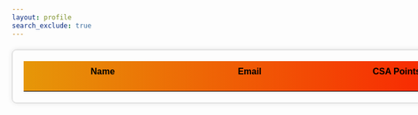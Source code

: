 ```yaml
---
layout: profile
search_exclude: true
---
```


<script src="uri.js"></script>

<div id="player-cards-container" class="profilePicturesShown">
    <div class="account-card header">
        <div class="name">Name</div>
        <div class="email">Email</div>
        <div class="csaPoints">CSA Points</div>
        <div class="cyberPoints">Cyber Points</div>
    </div>
</div>

<script>
    window.onload = function () {
        fetchLeaderboardCSA();
    };

    function fetchLeaderboardCSA() {
        var myHeaders = new Headers();
        myHeaders.append("Content-Type", "application/json");

        var requestOptions = {
            method: 'GET',
            headers: myHeaders,
            credentials: 'include',
            redirect: 'follow'
        };

        // Fetch the top 5 players with highest CSA points
        fetch(uri + "/api/person/leaderboardCSA", requestOptions)
            .then(response => response.json())
            .then(data => {
                // Call function to generate player cards
                console.log(data);
                generatePlayerCards(data);
            })
            .catch(error => console.log('error', error));
    }

    let count = 1;

    function generatePlayerCards(playersData) {
        // Get the container element to append player cards
        var container = document.getElementById('player-cards-container');

        // Loop through each player data and create a card for them
        playersData.forEach(player => {
                        
            // Create player card elements
            var card = document.createElement('div');
            card.classList.add('account-card');

            var name = document.createElement('h2');
            name.classList.add('name');
            name.textContent = count + " " + player.name;
            count++;

            var email = document.createElement('p');
            email.textContent = player.email;
            email.classList.add('email');

            var csaPoints = document.createElement('p');
            csaPoints.textContent = player.csaPoints;
            csaPoints.classList.add('csaPoints');

            // Append elements to the card
            card.appendChild(name);
            card.appendChild(email);
            card.appendChild(csaPoints);

            // Append the card to the container
            container.appendChild(card);
        });
    }

</script>



<style>
    @import url('https://fonts.googleapis.com/css2?family=DotGothic16&display=swap');

    .profilePicturesShown {
        width: 1000px;
	    height: auto;
        align-items: center;
        margin: 20px auto;
        padding: 20px;
        justify-content: space-between;
        border: 1px solid #ccc;
        border-radius: 8px;
        box-shadow: 0 0 10px rgba(0, 0, 0, 0.1); */
    }
    #profPic1,
    #profPic2,
    #profPic3,
    #profPic4,
    #profPic5,
    #profPic6 {
        width: 100px;
        height: 100px;
        border-radius: 15%;
        object-fit: cover;
        margin-bottom: 20px;
    }

    #profile-container {
        display: flex;
        justify-content: space-between;
        align-items: flex-start; /* Align items to the top */
        margin: 50px auto;
        padding: 20px;
        max-width: 800px; /* Adjust as needed */
        border: 1px solid #ccc;
        border-radius: 8px;
        box-shadow: 0 0 10px rgba(0, 0, 0, 0.1);
    }

    #profile-info {
        flex: 1;
        margin-right: 20px; /* Add space between profile info and form */
        display: flex;
        flex-direction: column;
        align-items: center; /* Center items horizontally */
    }

    #profile-picture {
        width: 150px;
        height: 150px;
        border-radius: 50%;
        object-fit: cover;
        margin-bottom: 20px;
    }

    #profile-name {
        margin: 0;
        font-size: 24px;
        text-align: center;
    }

    #profile-form {
        flex: 2; /* Adjust the width of the form section */
    }

    #profile-form form {
        display: flex;
        flex-direction: column;
        align-items: center;
        width: 100%;
    }

    #profile-form label {
        margin-bottom: 5px;
    }

    #profile-form input {
        width: calc(100% - 20px);
        padding: 12px;
        margin-bottom: 15px;
        border: 1px solid #ccc;
        border-radius: 6px;
        font-size: 16px;
    }

    #profile-form button {
        width: calc(100% - 20px);
        padding: 12px;
        background-color: #007bff;
        color: #fff;
        border: none;
        border-radius: 6px;
        font-size: 16px;
        cursor: pointer;
        transition: background-color 0.3s ease;
    }

    #profile-form button:hover {
        background-color: #0056b3;
    }

    .page-content {
        margin-left: 270px;
    }

    #profilePicChangeButton {
        margin-top: 20px;
        padding: 10px;
        background-color: #007bff;
        color: #fff;
        border: none;
        border-radius: 6px;
        font-size: 16px;
        cursor: pointer;
        transition: background-color 0.3s ease;
    }

    #profilePicChangeButton:hover {
        background-color: #0056b3;
    }

    .modal {
        display: none; 
        position: fixed; 
        z-index: 1; 
        left: 0;
        top: 0;
        width: 100%; 
        height: 100%; 
        overflow: auto; 
        background-color: rgba(0,0,0,0.6);
    }

    .modal-content {
        background-color: #e9e8ed;
        margin: 15% auto; 
        padding: 20px;
        border: 1px solid #888;
        width: 80%; 
        border-radius: 8px;
    }

    .close {
        color: #aaa;
        float: right;
        font-size: 28px;
        font-weight: bold;
    }

    .close:hover,
        .close:focus {
        color: black;
        text-decoration: none;
        cursor: pointer;
    }

    #select-button {
        margin-top: 20px;
        padding: 10px;
        background-color: #007bff;
        color: #fff;
        border: none;
        border-radius: 6px;
        font-size: 16px;
        cursor: pointer;
        transition: background-color 0.3s ease;
        margin-left: 45%;
        width: 10%; 
    }

    #select-button:hover {
        background-color: #0056b3;
    }

    .header {
        font-weight: bold;
        font-size: 30px;
        font-family: "DotGothic16", sans-serif;
        border-bottom: 1px solid black;
    }

    /* Adjustments for column layout */
    .account-card {
        display: flex;
        justify-content: space-between;
        padding: 10px;
        background: linear-gradient(90deg, rgba(2,0,36,1) 0%, rgba(230,151,8,1) 0%, rgba(255,0,0,1) 100%);
        border-bottom: 1px solid none;
        color: #000;
    }

    .name,
    .email,
    .csaPoints {
        flex: 1;
        font-family: "DotGothic16", sans-serif;
        text-align: center;
        font-size: 16px;
    }

</style>